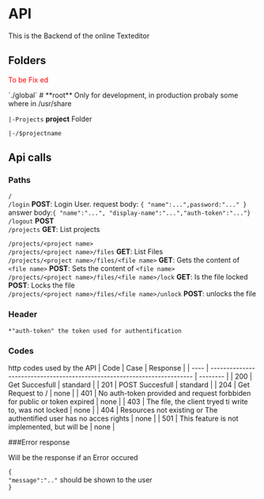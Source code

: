 # API
This is the Backend of the online Texteditor

## Folders
<p style="color:red;">To be Fix ed</p>
`./global` # **root** Only for development, in production probaly some where in /usr/share

`|-Projects` **project** Folder

`|-/$projectname`

## Api calls
### Paths
`/` <br>
`/login` **POST**: Login User. request body: `{ "name":...",password:"..." }` answer body:`{ "name":"...", "display-name":"...","auth-token":"..."}` <br>
`/logout` **POST** <br>
`/projects` **GET**: List projects 

`/projects/<project name>`<br>
`/projects/<project name>/files` **GET**: List Files <br>
`/projects/<project name>/files/<file name>` **GET**: Gets the content of `<file name>` **POST**: Sets the content of `<file name>` <br>
`/projects/<project name>/files/<file name>/lock` **GET**: Is the file locked **POST**: Locks the file <br>
`/projects/<project name>/files/<file name>/unlock` **POST**: unlocks the file

### Header
    *"auth-token" the token used for authentification

### Codes
http codes used by the API
| Code | Case                                                                     | Response |
| ---- | ------------------------------------------------------------------------ | -------- |
| 200  | Get Succesfull                                                           | standard |
| 201  | POST Succesfull                                                          | standard |
| 204  | Get Request to /                                                         | none     |
| 401  | No auth-token provided and request forbbiden for public or token expired | none     |
| 403  | The file, the client tryed ti write to, was not locked                   | none     |
| 404  | Resources not existing or The authentified user has no acces rights      | none     |
| 501  | This feature is not implemented, but will be                             | none     |

###Error response

Will be the response if an Error occured

`{`<br>
`"message":".."` should be shown to the user<br>
`}`



